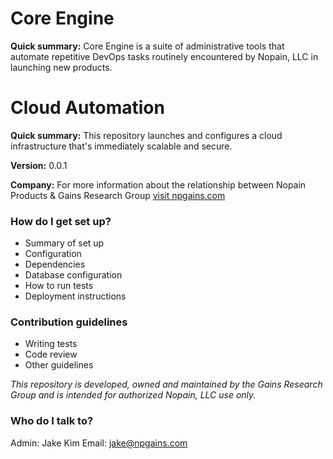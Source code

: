 # Core Engine #
**Quick summary:**
Core Engine is a suite of administrative tools that automate repetitive DevOps tasks routinely encountered by Nopain, LLC in launching new products.

# Cloud Automation #
**Quick summary:**
This repository launches and configures a cloud infrastructure that's immediately scalable and secure.

**Version:**
0.0.1

**Company:**
For more information about the relationship between Nopain Products & Gains Research Group [visit npgains.com](https://npgains.com)




### How do I get set up? ###

* Summary of set up
* Configuration
* Dependencies
* Database configuration
* How to run tests
* Deployment instructions

### Contribution guidelines ###

* Writing tests
* Code review
* Other guidelines

*This repository is developed, owned and maintained by the Gains Research Group and is intended for authorized Nopain, LLC use only.*

### Who do I talk to? ###

Admin: Jake Kim 
Email: jake@npgains.com
